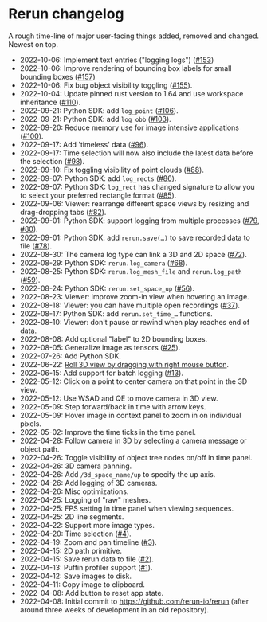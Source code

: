 # Rerun changelog

A rough time-line of major user-facing things added, removed and changed. Newest on top.

* 2022-10-06: Implement text entries ("logging logs") ([#153](https://github.com/rerun-io/rerun/pull/153))
* 2022-10-06: Improve rendering of bounding box labels for small bounding boxes ([#157](https://github.com/rerun-io/rerun/pull/157))
* 2022-10-06: Fix bug object visibility toggling ([#155](https://github.com/rerun-io/rerun/pull/155)).
* 2022-10-04: Update pinned rust version to 1.64 and use workspace inheritance ([#110](https://github.com/rerun-io/rerun/pull/110)).
* 2022-09-21: Python SDK: add `log_point` ([#106](https://github.com/rerun-io/rerun/pull/106)).
* 2022-09-21: Python SDK: add `log_obb` ([#103](https://github.com/rerun-io/rerun/pull/103)).
* 2022-09-20: Reduce memory use for image intensive applications ([#100](https://github.com/rerun-io/rerun/pull/100)).
* 2022-09-17: Add 'timeless' data ([#96](https://github.com/rerun-io/rerun/pull/96)).
* 2022-09-17: Time selection will now also include the latest data before the selection ([#98](https://github.com/rerun-io/rerun/pull/98)).
* 2022-09-10: Fix toggling visibility of point clouds ([#88](https://github.com/rerun-io/rerun/pull/88)).
* 2022-09-07: Python SDK: add `log_rects` ([#86](https://github.com/rerun-io/rerun/pull/86)).
* 2022-09-07: Python SDK: `log_rect` has changed signature to allow you to select your preferred rectangle format ([#85](https://github.com/rerun-io/rerun/pull/85)).
* 2022-09-06: Viewer: rearrange different space views by resizing and drag-dropping tabs ([#82](https://github.com/rerun-io/rerun/pull/82)).
* 2022-09-01: Python SDK: support logging from multiple processes ([#79](https://github.com/rerun-io/rerun/pull/79), [#80](https://github.com/rerun-io/rerun/pull/80)).
* 2022-09-01: Python SDK: add `rerun.save(…)` to save recorded data to file ([#78](https://github.com/rerun-io/rerun/pull/78)).
* 2022-08-30: The camera log type can link a 3D and 2D space ([#72](https://github.com/rerun-io/rerun/pull/72)).
* 2022-08-29: Python SDK: `rerun.log_camera` ([#68](https://github.com/rerun-io/rerun/pull/68)).
* 2022-08-25: Python SDK: `rerun.log_mesh_file` and `rerun.log_path` ([#59](https://github.com/rerun-io/rerun/pull/59)).
* 2022-08-24: Python SDK: `rerun.set_space_up` ([#56](https://github.com/rerun-io/rerun/pull/56)).
* 2022-08-23: Viewer: improve zoom-in view when hovering an image.
* 2022-08-18: Viewer: you can have multiple open recordings ([#37](https://github.com/rerun-io/rerun/pull/37)).
* 2022-08-17: Python SDK: add `rerun.set_time_…` functions.
* 2022-08-10: Viewer: don't pause or rewind when play reaches end of data.
* 2022-08-08: Add optional "label" to 2D bounding boxes.
* 2022-08-05: Generalize image as tensors ([#25](https://github.com/rerun-io/rerun/pull/25)).
* 2022-07-26: Add Python SDK.
* 2022-06-22: [Roll 3D view by dragging with right mouse button](https://github.com/rerun-io/rerun/commit/9db2a5ab49c136476b4252cf706d51d942c950f8).
* 2022-06-15: Add support for batch logging ([#13](https://github.com/rerun-io/rerun/pull/13)).
* 2022-05-12: Click on a point to center camera on that point in the 3D view.
* 2022-05-12: Use WSAD and QE to move camera in 3D view.
* 2022-05-09: Step forward/back in time with arrow keys.
* 2022-05-09: Hover image in context panel to zoom in on individual pixels.
* 2022-05-02: Improve the time ticks in the time panel.
* 2022-04-28: Follow camera in 3D by selecting a camera message or object path.
* 2022-04-26: Toggle visibility of object tree nodes on/off in time panel.
* 2022-04-26: 3D camera panning.
* 2022-04-26: Add `/3d_space_name/up` to specify the up axis.
* 2022-04-26: Add logging of 3D cameras.
* 2022-04-26: Misc optimizations.
* 2022-04-25: Logging of "raw" meshes.
* 2022-04-25: FPS setting in time panel when viewing sequences.
* 2022-04-25: 2D line segments.
* 2022-04-22: Support more image types.
* 2022-04-20: Time selection ([#4](https://github.com/rerun-io/rerun/pull/4)).
* 2022-04-19: Zoom and pan timeline ([#3](https://github.com/rerun-io/rerun/pull/3)).
* 2022-04-15: 2D path primitive.
* 2022-04-15: Save rerun data to file ([#2](https://github.com/rerun-io/rerun/pull/2)).
* 2022-04-13: Puffin profiler support ([#1](https://github.com/rerun-io/rerun/pull/1)).
* 2022-04-12: Save images to disk.
* 2022-04-11: Copy image to clipboard.
* 2022-04-08: Add button to reset app state.
* 2022-04-08: Initial commit to https://github.com/rerun-io/rerun (after around three weeks of development in an old repository).
